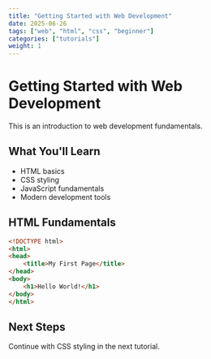 ```yaml
---
title: "Getting Started with Web Development"
date: 2025-06-26
tags: ["web", "html", "css", "beginner"]
categories: ["tutorials"]
weight: 1
---
```


# Getting Started with Web Development

This is an introduction to web development fundamentals.

## What You'll Learn

- HTML basics
- CSS styling
- JavaScript fundamentals
- Modern development tools

## HTML Fundamentals

```html
<!DOCTYPE html>
<html>
<head>
    <title>My First Page</title>
</head>
<body>
    <h1>Hello World!</h1>
</body>
</html>
```

## Next Steps

Continue with CSS styling in the next tutorial.

